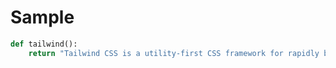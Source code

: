 # Sample

```python
def tailwind():
    return "Tailwind CSS is a utility-first CSS framework for rapidly building custom designs."
```
